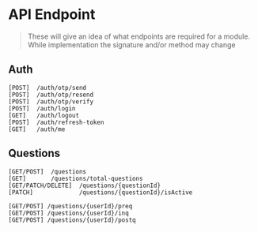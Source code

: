 # API Endpoint

> These will give an idea of what endpoints are required for a module. While implementation the signature and/or method may change

## Auth

```
[POST]  /auth/otp/send
[POST]  /auth/otp/resend
[POST]  /auth/otp/verify
[POST]  /auth/login
[GET]   /auth/logout
[POST]  /auth/refresh-token
[GET]   /auth/me
```

## Questions

```
[GET/POST]  /questions
[GET]       /questions/total-questions
[GET/PATCH/DELETE]  /questions/{questionId}
[PATCH]             /questions/{questionId}/isActive

[GET/POST] /questions/{userId}/preq
[GET/POST] /questions/{userId}/inq
[GET/POST] /questions/{userId}/postq
```
